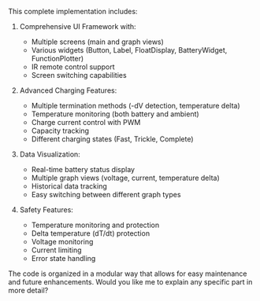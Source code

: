
This complete implementation includes:

1. Comprehensive UI Framework with:
   - Multiple screens (main and graph views)
   - Various widgets (Button, Label, FloatDisplay, BatteryWidget, FunctionPlotter)
   - IR remote control support
   - Screen switching capabilities

2. Advanced Charging Features:
   - Multiple termination methods (-dV detection, temperature delta)
   - Temperature monitoring (both battery and ambient)
   - Charge current control with PWM
   - Capacity tracking
   - Different charging states (Fast, Trickle, Complete)

3. Data Visualization:
   - Real-time battery status display
   - Multiple graph views (voltage, current, temperature delta)
   - Historical data tracking
   - Easy switching between different graph types

4. Safety Features:
   - Temperature monitoring and protection
   - Delta temperature (dT/dt) protection
   - Voltage monitoring
   - Current limiting
   - Error state handling

The code is organized in a modular way that allows for easy maintenance and future enhancements. Would you like me to explain any specific part in more detail?
